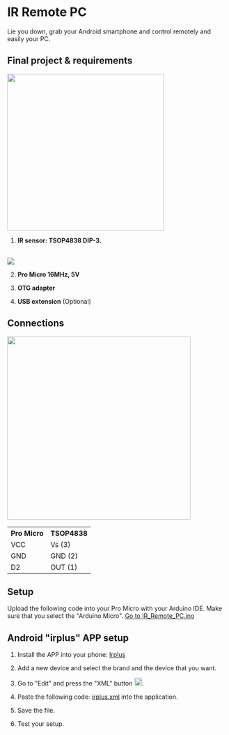# IR Remote PC
Lie you down, grab your Android smartphone and control remotely and easily your PC.

## Final project & requirements
<img weight="600px" height="360px" src="https://raw.githubusercontent.com/BlueArduino20/IR_Remote_PC/master/img/frontal.jpg">

1. <b>IR sensor: TSOP4838 DIP-3.</b></br></br>
<img src="https://raw.githubusercontent.com/BlueArduino20/IR_Remote_PC/master/img/ir_features.PNG">

2. <b>Pro Micro 16MHz, 5V</b>

3. <b>OTG adapter</b>

4. <b>USB extension</b> (Optional)

## Connections

<img weight="750px" height="421px" src="https://raw.githubusercontent.com/BlueArduino20/IR_Remote_PC/master/img/rear.jpg">

<table><tr><th>Pro Micro</th><th>TSOP4838</th></tr>
  <tr><td>VCC</td><td>Vs (3)</td></tr>
  <tr><td>GND</td><td>GND (2)</td></tr>
  <tr><td>D2</td><td>OUT (1)</td></tr>
</table>

## Setup

Upload the following code into your Pro Micro with your Arduino IDE. Make sure that you select the "Arduino Micro".
<a href="https://github.com/BlueArduino20/IR_Remote_PC/blob/master/IR_Remote_PC.ino">Go to IR_Remote_PC.ino</a>

## Android "irplus" APP setup

1. Install the APP into your phone: <a href="https://play.google.com/store/apps/details?id=net.binarymode.android.irplus">Irplus</a>

2. Add a new device and select the brand and the device that you want.

3. Go to "Edit" and press the "XML" button <img weight="18px" height="18px" src="https://raw.githubusercontent.com/BlueArduino20/IR_Remote_PC/master/img/xml_icon.jpg">.

4. Paste the following code: <a href="https://github.com/BlueArduino20/IR_Remote_PC/blob/master/irplus.xml">irplus.xml</a> into the application.

5. Save the file.

6. Test your setup.
